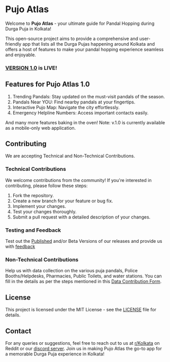 # Pujo Atlas

Welcome to **Pujo Atlas** - your ultimate guide for Pandal Hopping during Durga Puja in Kolkata! 

This open-source project aims to provide a comprehensive and user-friendly app that lists all the Durga Pujas happening around Kolkata and offers a host of features to make your pandal hopping experience seamless and enjoyable.

### [VERSION 1.0]((https://atlas.ourkolkata.in/)) is LIVE!

## Features for Pujo Atlas 1.0
1. Trending Pandals: Stay updated on the must-visit pandals of the season.
2. Pandals Near YOU: Find nearby pandals at your fingertips.
3. Interactive Pujo Map: Navigate the city effortlessly.
4. Emergency Helpline Numbers: Access important contacts easily.

And many more features baking in the oven!
Note: v.1.0 is currently available as a mobile-only web application.

## Contributing
We are accepting Technical and Non-Technical Contributions.

### Technical Contributions
We welcome contributions from the community! If you're interested in contributing, please follow these steps:
1. Fork the repository.
2. Create a new branch for your feature or bug fix.
3. Implement your changes.
4. Test your changes thoroughly.
5. Submit a pull request with a detailed description of your changes.

### Testing and Feedback
Test out the [Published]((https://atlas.ourkolkata.in/)) and/or Beta Versions of our releases and provide us with [feedback]((https://forms.gle/wixeAAM4j2J8HCSN9)) 

### Non-Technical Contributions
Help us with data collection on the various puja pandals, Police Booths/Helpdesks, Pharmacies, Public Toilets, and water stations. You can fill in the details as per the steps mentioned in this [Data Contribution Form](https://forms.gle/n394CrQpaHzS36hF6).

## License
This project is licensed under the MIT License - see the [LICENSE](LICENSE) file for details.

## Contact
For any queries or suggestions, feel free to reach out to us at [r/Kolkata](https://www.reddit.com/r/kolkata/) on Reddit or our [discord server]((https://discord.gg/89JxPQqCq9)).
Join us in making Pujo Atlas the go-to app for a memorable Durga Puja experience in Kolkata!
